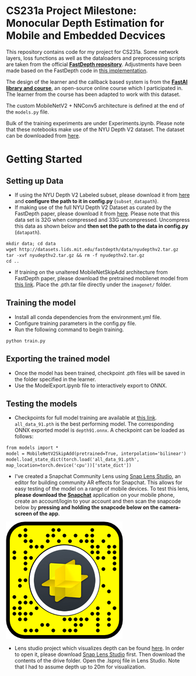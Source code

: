 # CS231a Project Milestone: Monocular Depth Estimation for Mobile and Embedded Decvices

This repository contains code for my project for CS231a. Some network layers, loss functions as well as the dataloaders and preprocessing scripts are taken from the official **[FastDepth repository]( https://github.com/dwofk/fast-depth)**. Adjustments have been made based on the FastDepth code in [this implementation](https://github.com/tau-adl/FastDepth).

The design of the learner and the callback based system is from the **[FastAI library and course](https://github.com/fastai/course-v3)**, an open-source online course which I participated in. The learner from the course has been adapted to work with this dataset.

The custom MobileNetV2 + NNConv5 architecture is defined at the end of the `models.py` file. 

Bulk of the training experiments are under Experiments.ipynb. Please note that these notebooks make use of the NYU Depth V2 dataset. The dataset can be downloaded from [here](http://horatio.cs.nyu.edu/mit/silberman/nyu_depth_v2/nyu_depth_v2_labeled.mat).

# Getting Started

## Setting up Data
* If using the NYU Depth V2 Labeled subset, please download it from [here](http://horatio.cs.nyu.edu/mit/silberman/nyu_depth_v2/nyu_depth_v2_labeled.mat) and **configure the path to it in config.py** (`subset_datapath`).
* If making use of the full NYU Depth V2 Dataset as curated by the FastDepth paper, please download it from [here](http://datasets.lids.mit.edu/fastdepth/data/nyudepthv2.tar.gz). Please note that this data set is 32G when compressed and 33G uncompressed. Uncompress this data as shown below and **then set the path to the data in config.py** (`datapath`).
```
mkdir data; cd data
wget http://datasets.lids.mit.edu/fastdepth/data/nyudepthv2.tar.gz
tar -xvf nyudepthv2.tar.gz && rm -f nyudepthv2.tar.gz
cd ..
```
* If training on the unaltered MobileNetSkipAdd architecture from FastDepth paper, please download the pretrained mobilenet model from [this link](http://datasets.lids.mit.edu/fastdepth/imagenet/). Place the .pth.tar file directly under the `imagenet/` folder.

## Training the model
* Install all conda dependencies from the environment.yml file.
* Configure training parameters in the config.py file.
* Run the following command to begin training.
```
python train.py
```

## Exporting the trained model
* Once the model has been trained, checkpoint .pth files will be saved in the folder specified in the learner.
* Use the ModelExport.ipynb file to interactively export to ONNX.

## Testing the models
* Checkpoints for full model training are available at [this link](https://drive.google.com/drive/folders/1sO0T16W6trusJk8UIDSeFhBjB2XfBWHa?usp=sharing). ```all_data_91.pth``` is the best performing model. The corresponding ONNX exported model is ```depth91.onnx```. A checkpoint can be loaded as follows:
```
from models import *
model = MobileNetV2SkipAdd(pretrained=True, interpolation='bilinear')
model.load_state_dict(torch.load('all_data_91.pth', map_location=torch.device('cpu'))['state_dict'])
```

* I've created a Snapchat Community Lens using [Snap Lens Studio](https://lensstudio.snapchat.com/), an editor for building community AR effects for Snapchat. This allows for easy testing of the model on a range of mobile devices. To test this lens, **please download the [Snapchat](https://www.snapchat.com/)** application on your mobile phone, create an account/login to your account and then scan the snapcode below by **pressing and holding the snapcode below on the camera-screen of the app**.

![snapcode](snapcode.png)

* Lens studio project which visualizes depth can be found [here](https://drive.google.com/drive/folders/1e-ozhOI_9UfAhMbdOQw27IJ8r2U82xlY?usp=sharing). In order to open it, please download [Snap Lens Studio](https://lensstudio.snapchat.com/download/) first. Then download the contents of the drive folder. Open the .lsproj file in Lens Studio. Note that I had to assume depth up to 20m for visualization.

